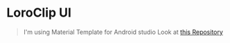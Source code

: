 LoroClip UI
===

> I'm using Material Template for Android studio
> Look at [this Repository](https://github.com/kanytu/Android-studio-material-template)



